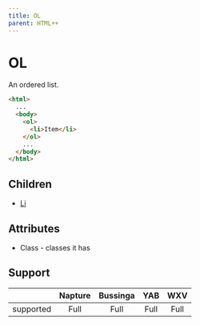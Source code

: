 ```yaml
---
title: OL
parent: HTML++
---
```

# OL
An ordered list.

```html
<html>
  ...
  <body>
    <ol>
      <li>Item</li>
    </ol>
    ...
  </body>
</html>
```

## Children
- [Li](li.md)

## Attributes
- Class - classes it has

## Support

|           | Napture | Bussinga | YAB  | WXV  |
| --------- | :-----: | :------: | :--: | :--: |
| supported | Full    | Full     | Full | Full |
